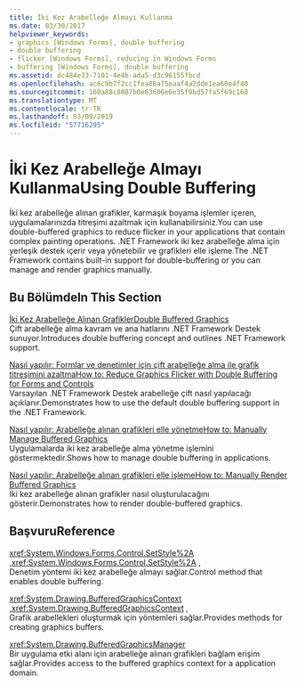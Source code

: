 ```yaml
---
title: İki Kez Arabelleğe Almayı Kullanma
ms.date: 03/30/2017
helpviewer_keywords:
- graphics [Windows Forms], double buffering
- double buffering
- flicker [Windows Forms], reducing in Windows Forms
- buffering [Windows Forms], double buffering
ms.assetid: dc484e33-7101-4e4b-ada5-d3c96155fbcd
ms.openlocfilehash: ac6c9b7f2cc1fea86a75eaaf4a2dde1ea60e4f40
ms.sourcegitcommit: 160a88c8087b0e63606e6e35f9bd57fa5f69c168
ms.translationtype: MT
ms.contentlocale: tr-TR
ms.lasthandoff: 03/09/2019
ms.locfileid: "57716295"
---
```

# <a name="using-double-buffering"></a><span data-ttu-id="ea8f4-102">İki Kez Arabelleğe Almayı Kullanma</span><span class="sxs-lookup"><span data-stu-id="ea8f4-102">Using Double Buffering</span></span>
<span data-ttu-id="ea8f4-103">İki kez arabelleğe alınan grafikler, karmaşık boyama işlemler içeren, uygulamalarınızda titreşimi azaltmak için kullanabilirsiniz.</span><span class="sxs-lookup"><span data-stu-id="ea8f4-103">You can use double-buffered graphics to reduce flicker in your applications that contain complex painting operations.</span></span> <span data-ttu-id="ea8f4-104">.NET Framework iki kez arabelleğe alma için yerleşik destek içerir veya yönetebilir ve grafikleri elle işleme.</span><span class="sxs-lookup"><span data-stu-id="ea8f4-104">The .NET Framework contains built-in support for double-buffering or you can manage and render graphics manually.</span></span>  
  
## <a name="in-this-section"></a><span data-ttu-id="ea8f4-105">Bu Bölümde</span><span class="sxs-lookup"><span data-stu-id="ea8f4-105">In This Section</span></span>  
 [<span data-ttu-id="ea8f4-106">İki Kez Arabelleğe Alınan Grafikler</span><span class="sxs-lookup"><span data-stu-id="ea8f4-106">Double Buffered Graphics</span></span>](double-buffered-graphics.md)  
 <span data-ttu-id="ea8f4-107">Çift arabelleğe alma kavram ve ana hatlarını .NET Framework Destek sunuyor.</span><span class="sxs-lookup"><span data-stu-id="ea8f4-107">Introduces double buffering concept and outlines .NET Framework support.</span></span>  
  
 [<span data-ttu-id="ea8f4-108">Nasıl yapılır: Formlar ve denetimler için çift arabelleğe alma ile grafik titreşimini azaltma</span><span class="sxs-lookup"><span data-stu-id="ea8f4-108">How to: Reduce Graphics Flicker with Double Buffering for Forms and Controls</span></span>](how-to-reduce-graphics-flicker-with-double-buffering-for-forms-and-controls.md)  
 <span data-ttu-id="ea8f4-109">Varsayılan .NET Framework Destek arabelleğe çift nasıl yapılacağı açıklanır.</span><span class="sxs-lookup"><span data-stu-id="ea8f4-109">Demonstrates how to use the default double buffering support in the .NET Framework.</span></span>  
  
 [<span data-ttu-id="ea8f4-110">Nasıl yapılır: Arabelleğe alınan grafikleri elle yönetme</span><span class="sxs-lookup"><span data-stu-id="ea8f4-110">How to: Manually Manage Buffered Graphics</span></span>](how-to-manually-manage-buffered-graphics.md)  
 <span data-ttu-id="ea8f4-111">Uygulamalarda iki kez arabelleğe alma yönetme işlemini göstermektedir.</span><span class="sxs-lookup"><span data-stu-id="ea8f4-111">Shows how to manage double buffering in applications.</span></span>  
  
 [<span data-ttu-id="ea8f4-112">Nasıl yapılır: Arabelleğe alınan grafikleri elle işleme</span><span class="sxs-lookup"><span data-stu-id="ea8f4-112">How to: Manually Render Buffered Graphics</span></span>](how-to-manually-render-buffered-graphics.md)  
 <span data-ttu-id="ea8f4-113">İki kez arabelleğe alınan grafikler nasıl oluşturulacağını gösterir.</span><span class="sxs-lookup"><span data-stu-id="ea8f4-113">Demonstrates how to render double-buffered graphics.</span></span>  
  
## <a name="reference"></a><span data-ttu-id="ea8f4-114">Başvuru</span><span class="sxs-lookup"><span data-stu-id="ea8f4-114">Reference</span></span>  
 <span data-ttu-id="ea8f4-115"><xref:System.Windows.Forms.Control.SetStyle%2A> ,</span><span class="sxs-lookup"><span data-stu-id="ea8f4-115"><xref:System.Windows.Forms.Control.SetStyle%2A> ,</span></span>  
 <span data-ttu-id="ea8f4-116">Denetim yöntemi iki kez arabelleğe almayı sağlar.</span><span class="sxs-lookup"><span data-stu-id="ea8f4-116">Control method that enables double buffering.</span></span>  
  
 <span data-ttu-id="ea8f4-117"><xref:System.Drawing.BufferedGraphicsContext> ,</span><span class="sxs-lookup"><span data-stu-id="ea8f4-117"><xref:System.Drawing.BufferedGraphicsContext> ,</span></span>  
 <span data-ttu-id="ea8f4-118">Grafik arabellekleri oluşturmak için yöntemleri sağlar.</span><span class="sxs-lookup"><span data-stu-id="ea8f4-118">Provides methods for creating graphics buffers.</span></span>  
  
 <xref:System.Drawing.BufferedGraphicsManager>  
 <span data-ttu-id="ea8f4-119">Bir uygulama etki alanı için arabelleğe alınan grafikleri bağlam erişim sağlar.</span><span class="sxs-lookup"><span data-stu-id="ea8f4-119">Provides access to the buffered graphics context for a application domain.</span></span>
